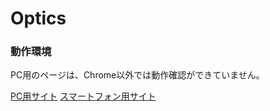 # Optics
### 動作環境
PC用のページは、Chrome以外では動作確認ができていません。

[PC用サイト](https://phys-ken.github.io/Optics/Lens.html)
[スマートフォン用サイト](https://phys-ken.github.io/Optics/Lens-phone.html)